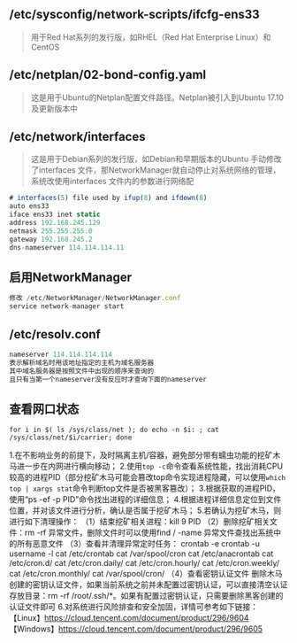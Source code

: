 ## /etc/sysconfig/network-scripts/ifcfg-ens33
>用于Red Hat系列的发行版，如RHEL（Red Hat Enterprise Linux）和CentOS
## /etc/netplan/02-bond-config.yaml
>这是用于Ubuntu的Netplan配置文件路径。Netplan被引入到Ubuntu 17.10及更新版本中
## /etc/network/interfaces
>这是用于Debian系列的发行版，如Debian和早期版本的Ubuntu
>手动修改了interfaces 文件，那NetworkManager就自动停止对系统网络的管理，系统改使用interfaces 文件内的参数进行网络配
```js
# interfaces(5) file used by ifup(8) and ifdown(8)
auto ens33
iface ens33 inet static
address 192.168.245.129
netmask 255.255.255.0
gateway 192.168.245.2
dns-nameserver 114.114.114.11
```
## 启用NetworkManager
```js
修改 /etc/NetworkManager/NetworkManager.conf
service network-manager start
```
## /etc/resolv.conf 
```js
nameserver 114.114.114.114
表示解析域名时用该地址指定的主机为域名服务器
其中域名服务器是按照文件中出现的顺序来查询的
且只有当第一个nameserver没有反应时才查询下面的nameserver
```
## 查看网口状态
```
for i in $( ls /sys/class/net ); do echo -n $i: ; cat /sys/class/net/$i/carrier; done
```
1.在不影响业务的前提下，及时隔离主机/容器，避免部分带有蠕虫功能的挖矿木马进一步在内网进行横向移动；
2.使用`top -c`命令查看系统性能，找出消耗CPU较高的进程PID（部分挖矿木马可能会篡改top命令实现进程隐藏，可以使用`which top | xargs stat`命令判断top文件是否被黑客篡改）；
3.根据获取的进程PID，使用“ps -ef -p PID”命令找出进程的详细信息；
4.根据进程详细信息定位到文件位置，并对该文件进行分析，确认是否属于挖矿木马；
5.若确认为挖矿木马，则进行如下清理操作：
（1）结束挖矿相关进程：kill 9 PID
（2）删除挖矿相关文件：rm -rf 异常文件，删除文件时可以使用find / -name 异常文件查找出系统中的所有恶意文件
（3）查看并清理异常定时任务：
	crontab -e
	crontab -u username -l
	cat /etc/crontab
        cat /var/spool/cron
        cat /etc/anacrontab
        cat /etc/cron.d/ 
        cat /etc/cron.daily/ 
        cat /etc/cron.hourly/ 
        cat /etc/cron.weekly/ 
        cat /etc/cron.monthly/ 
        cat /var/spool/cron/
（4）查看密钥认证文件
	删除木马创建的密钥认证文件，如果当前系统之前并未配置过密钥认证，可以直接清空认证存放目录：rm -rf /root/.ssh/*。如果有配置过密钥认证，只需要删除黑客创建的认证文件即可
6.对系统进行风险排查和安全加固，详情可参考如下链接：
【Linux】https://cloud.tencent.com/document/product/296/9604
【Windows】https://cloud.tencent.com/document/product/296/9605